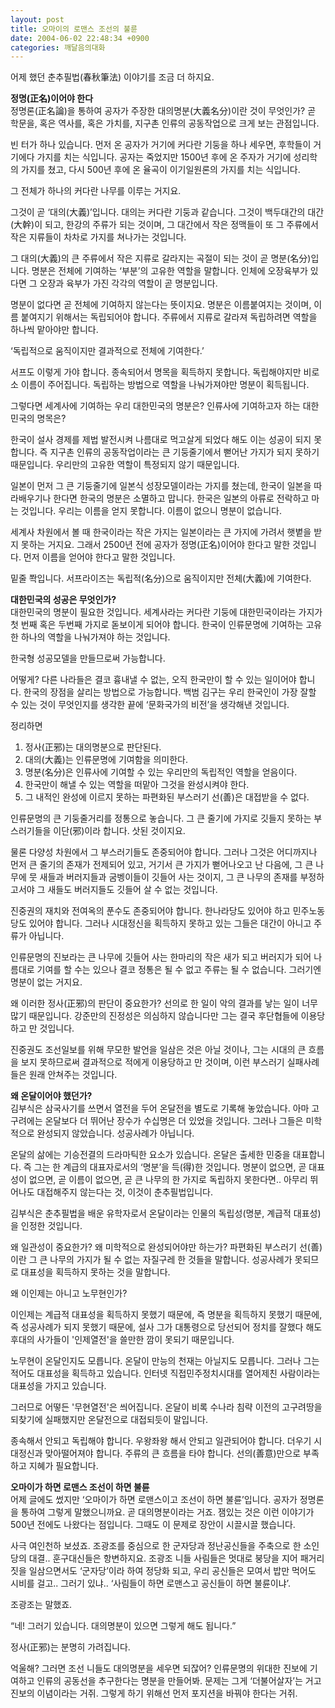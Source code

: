 ```yaml
---
layout: post
title: 오마이의 로맨스 조선의 불륜
date: 2004-06-02 22:48:34 +0900
categories: 깨달음의대화
---
```

어제 했던 춘추필법(春秋筆法) 이야기를 조금 더 하지요.    
  
**정명(正名)이어야 한다**   
정명론(正名論)을 통하여 공자가 주장한 대의명분(大義名分)이란 것이 무엇인가? 곧 학문을, 혹은 역사를, 혹은 가치를, 지구촌 인류의 공동작업으로 크게 보는 관점입니다.    
  
빈 터가 하나 있습니다. 먼저 온 공자가 거기에 커다란 기둥을 하나 세우면, 후학들이 거기에다 가지를 치는 식입니다. 공자는 죽었지만 1500년 후에 온 주자가 거기에 성리학의 가지를 쳤고, 다시 500년 후에 온 율곡이 이기일원론의 가지를 치는 식입니다.    
  
그 전체가 하나의 커다란 나무를 이루는 거지요.    
  
그것이 곧 ‘대의(大義)’입니다. 대의는 커다란 기둥과 같습니다. 그것이 백두대간의 대간(大幹)이 되고, 한강의 주류가 되는 것이며, 그 대간에서 작은 정맥들이 또 그 주류에서 작은 지류들이 차차로 가지를 쳐나가는 것입니다.    
  
그 대의(大義)의 큰 주류에서 작은 지류로 갈라지는 곡절이 되는 것이 곧 명분(名分)입니다. 명분은 전체에 기여하는 ‘부분’의 고유한 역할을 말합니다. 인체에 오장육부가 있다면 그 오장과 육부가 가진 각각의 역할이 곧 명분입니다.    
  
명분이 없다면 곧 전체에 기여하지 않는다는 뜻이지요. 명분은 이름붙여지는 것이며, 이름 붙여지기 위해서는 독립되어야 합니다. 주류에서 지류로 갈라져 독립하려면 역할을 하나씩 맡아야만 합니다.    
  
‘독립적으로 움직이지만 결과적으로 전체에 기여한다.’    
  
서프도 이렇게 가야 합니다. 종속되어서 명목을 획득하지 못합니다. 독립해야지만 비로소 이름이 주어집니다. 독립하는 방법으로 역할을 나눠가져야만 명분이 획득됩니다.    
  
그렇다면 세계사에 기여하는 우리 대한민국의 명분은? 인류사에 기여하고자 하는 대한민국의 명목은?    
  
한국이 설사 경제를 제법 발전시켜 나름대로 먹고살게 되었다 해도 이는 성공이 되지 못합니다. 즉 지구촌 인류의 공동작업이라는 큰 기둥줄기에서 뻗어난 가지가 되지 못하기 때문입니다. 우리만의 고유한 역할이 특정되지 않기 때문입니다.    
  
일본이 먼저 그 큰 기둥줄기에 일본식 성장모델이라는 가지를 쳤는데, 한국이 일본을 따라배우기나 한다면 한국의 명분은 소멸하고 맙니다. 한국은 일본의 아류로 전락하고 마는 것입니다. 우리는 이름을 얻지 못합니다. 이름이 없으니 명분이 없습니다.    
  
세계사 차원에서 볼 때 한국이라는 작은 가지는 일본이라는 큰 가지에 가려서 햇볕을 받지 못하는 거지요. 그래서 2500년 전에 공자가 정명(正名)이어야 한다고 말한 것입니다. 먼저 이름을 얻어야 한다고 말한 것입니다. 
  
  
밑줄 쫙입니다. 서프라이즈는 독립적(名分)으로 움직이지만 전체(大義)에 기여한다.    
  
**대한민국의 성공은 무엇인가?**   
대한민국의 명분이 필요한 것입니다. 세계사라는 커다란 기둥에 대한민국이라는 가지가 첫 번째 혹은 두번째 가지로 돋보이게 되어야 합니다. 한국이 인류문명에 기여하는 고유한 하나의 역할을 나눠가져야 하는 것입니다.    
  
한국형 성공모델을 만들므로써 가능합니다.    
  
어떻게? 다른 나라들은 결코 흉내낼 수 없는, 오직 한국만이 할 수 있는 일이어야 합니다. 한국의 장점을 살리는 방법으로 가능합니다. 백범 김구는 우리 한국인이 가장 잘할 수 있는 것이 무엇인지를 생각한 끝에 ‘문화국가의 비전’을 생각해낸 것입니다.    
  
정리하면   
1) 정사(正邪)는 대의명분으로 판단된다.   
2) 대의(大義)는 인류문명에 기여함을 의미한다.   
3) 명분(名分)은 인류사에 기여할 수 있는 우리만의 독립적인 역할을 얻음이다.   
4) 한국만이 해낼 수 있는 역할을 떠맡아 그것을 완성시켜야 한다.   
5) 그 내적인 완성에 이르지 못하는 파편화된 부스러기 선(善)은 대접받을 수 없다.    
  
인류문명의 큰 기둥줄거리를 정통으로 놓습니다. 그 큰 줄기에 가지로 깃들지 못하는 부스러기들을 이단(邪)이라 합니다. 삿된 것이지요.    
  
물론 다양성 차원에서 그 부스러기들도 존중되어야 합니다. 그러나 그것은 어디까지나 먼저 큰 줄기의 존재가 전제되어 있고, 거기서 큰 가지가 뻗어나오고 난 다음에, 그 큰 나무에 뭇 새들과 버러지들과 굼벵이들이 깃들어 사는 것이지, 그 큰 나무의 존재를 부정하고서야 그 새들도 버러지들도 깃들어 살 수 없는 것입니다.    
  
진중권의 재치와 전여옥의 푼수도 존중되어야 합니다. 한나라당도 있어야 하고 민주노동당도 있어야 합니다. 그러나 시대정신을 획득하지 못하고 있는 그들은 대간이 아니고 주류가 아닙니다.    
  
인류문명의 진보라는 큰 나무에 깃들어 사는 한마리의 작은 새가 되고 버러지가 되어 나름대로 기여를 할 수는 있으나 결코 정통은 될 수 없고 주류는 될 수 없습니다. 그러기엔 명분이 없는 거지요.    
  
왜 이러한 정사(正邪)의 판단이 중요한가? 선의로 한 일이 악의 결과를 낳는 일이 너무 많기 때문입니다. 강준만의 진정성은 의심하지 않습니다만 그는 결국 후단협들에 이용당하고 만 것입니다.    
  
진중권도 조선일보를 위해 무모한 발언을 일삼은 것은 아닐 것이나, 그는 시대의 큰 흐름을 보지 못하므로써 결과적으로 적에게 이용당하고 만 것이며, 이런 부스러기 실패사례들은 원래 안쳐주는 것입니다.    
  
**왜 온달이어야 했던가?**   
김부식은 삼국사기를 쓰면서 열전을 두어 온달전을 별도로 기록해 놓았습니다. 아마 고구려에는 온달보다 더 뛰어난 장수가 수십명은 더 있었을 것입니다. 그러나 그들은 미학적으로 완성되지 않았습니다. 성공사례가 아닙니다.    
  
온달의 삶에는 기승전결의 드라마틱한 요소가 있습니다. 온달은 출세한 민중을 대표합니다. 즉 그는 한 계급의 대표자로서의 ‘명분’을 득(得)한 것입니다. 명분이 없으면, 곧 대표성이 없으면, 곧 이름이 없으면, 곧 큰 나무의 한 가지로 독립하지 못한다면.. 아무리 뛰어나도 대접해주지 않는다는 것, 이것이 춘추필법입니다.    
  
김부식은 춘추필법을 배운 유학자로서 온달이라는 인물의 독립성(명분, 계급적 대표성)을 인정한 것입니다.    
  
왜 일관성이 중요한가? 왜 미학적으로 완성되어야만 하는가? 파편화된 부스러기 선(善)이란 그 큰 나무의 가지가 될 수 없는 자질구레 한 것들을 말합니다. 성공사례가 못되므로 대표성을 획득하지 못하는 것을 말합니다. 
  
  
왜 이인제는 아니고 노무현인가?    
  
이인제는 계급적 대표성을 획득하지 못했기 때문에, 즉 명분을 획득하지 못했기 때문에, 즉 성공사례가 되지 못했기 때문에, 설사 그가 대통령으로 당선되어 정치를 잘했다 해도 후대의 사가들이 '인제열전'을 쓸만한 깜이 못되기 때문입니다.    
  
노무현이 온달인지도 모릅니다. 온달이 만능의 천재는 아닐지도 모릅니다. 그러나 그는 적어도 대표성을 획득하고 있습니다. 인터넷 직접민주정치시대를 열어제친 사람이라는 대표성을 가지고 있습니다.    
  
그러므로 어떻든 '무현열전'은 씌어집니다. 온달이 비록 수나라 침략 이전의 고구려땅을 되찾기에 실패했지만 온달전으로 대접되듯이 말입니다.    
  
종속해서 안되고 독립해야 합니다. 우왕좌왕 해서 안되고 일관되어야 합니다. 더우기 시대정신과 맞아떨어져야 합니다. 주류의 큰 흐름을 타야 합니다. 선의(善意)만으로 부족하고 지혜가 필요합니다.    
  
**오마이가 하면 로맨스 조선이 하면 불륜**   
어제 글에도 썼지만 ‘오마이가 하면 로맨스이고 조선이 하면 불륜’입니다. 공자가 정명론을 통하여 그렇게 말했으니까요. 곧 대의명분이라는 거죠. 잼있는 것은 이런 이야기가 500년 전에도 나왔다는 점입니다. 그때도 이 문제로 장안이 시끌시끌 했습니다.    
  
사극 여인천하 보셨죠. 조광조를 중심으로 한 군자당과 정난공신들을 주축으로 한 소인당의 대결.. 훈구대신들은 항변하지요. 조광조 니들 사림들은 멋대로 붕당을 지어 패거리짓을 일삼으면서도 ‘군자당’이라 하여 정당화 되고, 우리 공신들은 모여서 밥만 먹어도 시비를 걸고.. 그러기 있냐.. ‘사림들이 하면 로맨스고 공신들이 하면 불륜이냐’.    
  
조광조는 말했죠.    
  
“네! 그러기 있습니다. 대의명분이 있으면 그렇게 해도 됩니다.”    
  
정사(正邪)는 분명히 가려집니다.    
  
억울해? 그러면 조선 니들도 대의명분을 세우면 되잖어? 인류문명의 위대한 진보에 기여하고 인류의 공동선을 추구한다는 명분을 만들어봐. 문제는 그게 ‘더불어살자’는 거고 진보의 이념이라는 거쥐. 그렇게 하기 위해선 먼저 포지션을 바꿔야 한다는 거쥐.